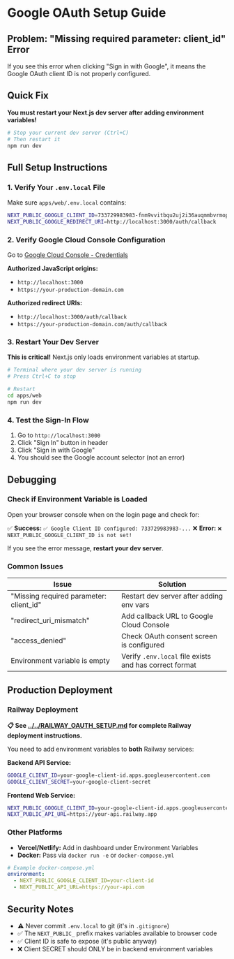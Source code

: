 # Google OAuth Setup Guide

## Problem: "Missing required parameter: client_id" Error

If you see this error when clicking "Sign in with Google", it means the Google OAuth client ID is not properly configured.

## Quick Fix

**You must restart your Next.js dev server after adding environment variables!**

```bash
# Stop your current dev server (Ctrl+C)
# Then restart it
npm run dev
```

## Full Setup Instructions

### 1. Verify Your `.env.local` File

Make sure `apps/web/.env.local` contains:

```bash
NEXT_PUBLIC_GOOGLE_CLIENT_ID=733729983983-fnm9vvitbqu2uj2i36auqmmbvrmoplh6.apps.googleusercontent.com
NEXT_PUBLIC_GOOGLE_REDIRECT_URI=http://localhost:3000/auth/callback
```

### 2. Verify Google Cloud Console Configuration

Go to [Google Cloud Console - Credentials](https://console.cloud.google.com/apis/credentials)

**Authorized JavaScript origins:**
- `http://localhost:3000`
- `https://your-production-domain.com`

**Authorized redirect URIs:**
- `http://localhost:3000/auth/callback`
- `https://your-production-domain.com/auth/callback`

### 3. Restart Your Dev Server

**This is critical!** Next.js only loads environment variables at startup.

```bash
# Terminal where your dev server is running
# Press Ctrl+C to stop

# Restart
cd apps/web
npm run dev
```

### 4. Test the Sign-In Flow

1. Go to `http://localhost:3000`
2. Click "Sign In" button in header
3. Click "Sign in with Google"
4. You should see the Google account selector (not an error)

## Debugging

### Check if Environment Variable is Loaded

Open your browser console when on the login page and check for:

✅ **Success:** `✅ Google Client ID configured: 733729983983-...`
❌ **Error:** `❌ NEXT_PUBLIC_GOOGLE_CLIENT_ID is not set!`

If you see the error message, **restart your dev server**.

### Common Issues

| Issue | Solution |
|-------|----------|
| "Missing required parameter: client_id" | Restart dev server after adding env vars |
| "redirect_uri_mismatch" | Add callback URL to Google Cloud Console |
| "access_denied" | Check OAuth consent screen is configured |
| Environment variable is empty | Verify `.env.local` file exists and has correct format |

## Production Deployment

### Railway Deployment

**📋 See [../../RAILWAY_OAUTH_SETUP.md](../../RAILWAY_OAUTH_SETUP.md) for complete Railway deployment instructions.**

You need to add environment variables to **both** Railway services:

**Backend API Service:**
```bash
GOOGLE_CLIENT_ID=your-google-client-id.apps.googleusercontent.com
GOOGLE_CLIENT_SECRET=your-google-client-secret
```

**Frontend Web Service:**
```bash
NEXT_PUBLIC_GOOGLE_CLIENT_ID=your-google-client-id.apps.googleusercontent.com
NEXT_PUBLIC_API_URL=https://your-api.railway.app
```

### Other Platforms

- **Vercel/Netlify:** Add in dashboard under Environment Variables
- **Docker:** Pass via `docker run -e` or `docker-compose.yml`

```yaml
# Example docker-compose.yml
environment:
  - NEXT_PUBLIC_GOOGLE_CLIENT_ID=your-client-id
  - NEXT_PUBLIC_API_URL=https://your-api.com
```

## Security Notes

- ⚠️ Never commit `.env.local` to git (it's in `.gitignore`)
- ✅ The `NEXT_PUBLIC_` prefix makes variables available to browser code
- ✅ Client ID is safe to expose (it's public anyway)
- ❌ Client SECRET should ONLY be in backend environment variables
